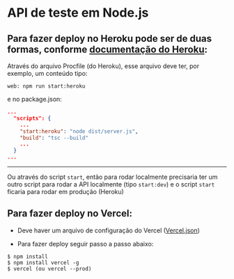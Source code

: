 # API de teste em Node.js

## Para fazer deploy no Heroku pode ser de duas formas, conforme [documentação do Heroku](https://devcenter.heroku.com/articles/deploying-nodejs#specifying-a-start-script):

Através do arquivo Procfile (do Heroku), esse arquivo deve ter, por exemplo, um conteúdo tipo:

```Procfile
web: npm run start:heroku
```

e no package.json:

```json
...
  "scripts": {
    ...
    "start:heroku": "node dist/server.js",
    "build": "tsc --build"
    ...
  }
...
```

---

Ou através do script `start`, então para rodar localmente precisaria ter um outro script para rodar a API localmente (tipo `start:dev`) e o script `start` ficaria para rodar em produção (Heroku)

## Para fazer deploy no Vercel:

- Deve haver um arquivo de configuração do Vercel ([Vercel.json](vercel.json))

- Para fazer deploy seguir passo a passo abaixo:

```
$ npm install
$ npm install vercel -g
$ vercel (ou vercel --prod)
```
